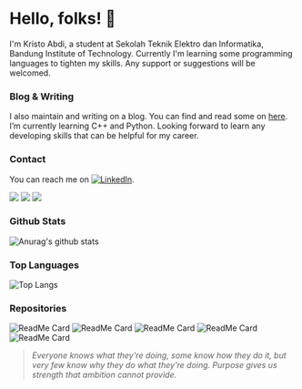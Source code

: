 # Hello, folks! 👋

I'm Kristo Abdi, a student at Sekolah Teknik Elektro dan Informatika, Bandung Institute of Technology. Currently I'm learning some programming languages to tighten my skills. Any support or suggestions will be welcomed.

### Blog & Writing

I also maintain and writing on a blog. You can find and read some on [here](https://www.medium.com/kristabdi/).
I’m currently learning C++ and Python. Looking forward to learn any developing skills that can be helpful for my career.

### Contact 

You can reach me on [![LinkedIn][2.2]][2].

[2.2]: https://raw.githubusercontent.com/MartinHeinz/MartinHeinz/master/linkedin-3-16.png (LinkedIn icon without padding)
[2]: https://www.linkedin.com/in/kristabdi/

![](https://img.shields.io/badge/<Code>-<C++>-informational?style=flat&logo=<LOGO_NAME>&logoColor=white&color=2bbc8a)
![](https://img.shields.io/badge/<Code>-<Python>-informational?style=flat&logo=<LOGO_NAME>&logoColor=white&color=2bbc8a)
![](https://img.shields.io/badge/<Source>-<Git>-informational?style=flat&logo=<LOGO_NAME>&logoColor=white&color=2bbc8a)

### Github Stats
![Anurag's github stats](https://github-readme-stats.vercel.app/api?username=Zeus-s&theme=tokyonight&show_icons=true)

### Top Languages
![Top Langs](https://github-readme-stats.vercel.app/api/top-langs/?username=Zeus-s&layout=compact&theme=vue-dark&theme=vue-dark)

### Repositories
![ReadMe Card](https://github-readme-stats.vercel.app/api/pin/?username=Zeus-s&repo=cpsolutions&theme=vue-dark&show_owner=true)
![ReadMe Card](https://github-readme-stats.vercel.app/api/pin/?username=Zeus-s&repo=ToBinary-App&theme=vue-dark&show_owner=true)
![ReadMe Card](https://github-readme-stats.vercel.app/api/pin/?username=Zeus-s&repo=RockPaperScissors-Game&theme=vue-dark&show_owner=true)
![ReadMe Card](https://github-readme-stats.vercel.app/api/pin/?username=Zeus-s&repo=TicTacToe2P&theme=vue-dark&show_owner=true)
![ReadMe Card](https://github-readme-stats.vercel.app/api/pin/?username=Zeus-s&repo=Zeus-s.github.io&theme=vue-dark&show_owner=true)

> _Everyone knows what they're doing, some know how they do it, but very few know why they do what they're doing. Purpose gives us strength that ambition cannot provide._
